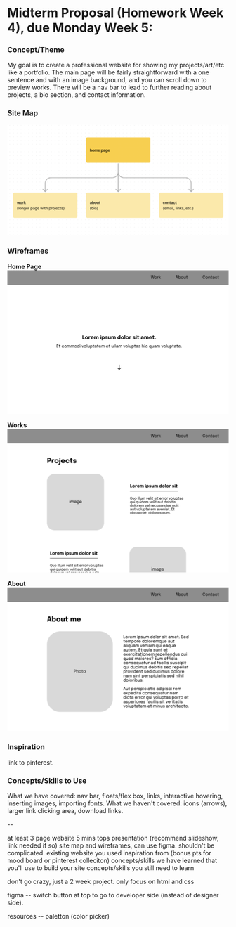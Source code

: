 # Midterm Proposal (Homework Week 4), due Monday Week 5: 

### Concept/Theme
My goal is to create a professional website for showing my projects/art/etc like a portfolio. The main page will be fairly straightforward with a one sentence and with an image background, and you can scroll down to preview works. There will be a nav bar to lead to further reading about projects, a bio section, and contact information.

### Site Map
![site map](Homework/site-map.png "Site Map")

### Wireframes
**Home Page**
![home page wireframe](Homework/wireframe-home-page.png "home page wireframe")


**Works**
![works wireframe](Homework/wireframe-works.png "works page wireframe")


**About**
![about wireframe](Homework/wireframe-about.png "about page wireframe")


### Inspiration
link to pinterest.

### Concepts/Skills to Use
What we have covered: nav bar, floats/flex box, links, interactive hovering, inserting images, importing fonts.
What we haven't covered: icons (arrows), larger link clicking area, download links.


-- 

at least 3 page website
5 mins tops presentation (recommend slideshow, link needed if so)
site map and wireframes, can use figma. shouldn't be complicated.
existing website you used inspiration from (bonus pts for mood board or pinterest colleciton)
concepts/skills we have learned that you'll use to build your site
concepts/skills you still need to learn

don't go crazy, just a 2 week project. only focus on html and css

figma -- switch button at top to go to developer side (instead of designer side).

resources -- paletton (color picker)
